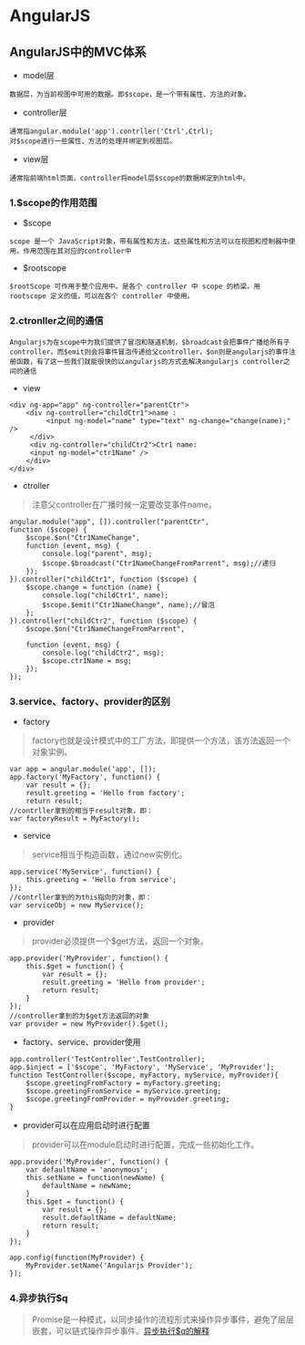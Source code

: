 # AngularJS

## AngularJS中的MVC体系

- model层


```
数据层，为当前视图中可用的数据。即$scope，是一个带有属性、方法的对象。
```
- controller层

```
通常指angular.module('app').contrller('Ctrl',Ctrl);
对$scope进行一些属性、方法的处理并绑定到视图层。
```
- view层

```
通常指前端html页面，controller将model层$scope的数据绑定到html中。
```

### 1.$scope的作用范围

- $scope

```
scope 是一个 JavaScript对象，带有属性和方法，这些属性和方法可以在视图和控制器中使用。作用范围在其对应的controller中
```
- $rootscope

```
$rootScope 可作用于整个应用中。是各个 controller 中 scope 的桥梁。用 rootscope 定义的值，可以在各个 controller 中使用。
```


### 2.ctronller之间的通信

```
Angularjs为在scope中为我们提供了冒泡和隧道机制，$broadcast会把事件广播给所有子controller，而$emit则会将事件冒泡传递给父controller，$on则是angularjs的事件注册函数，有了这一些我们就能很快的以angularjs的方式去解决angularjs controller之间的通信
```

- view

```
<div ng-app="app" ng-controller="parentCtr">
    <div ng-controller="childCtr1">name :
         <input ng-model="name" type="text" ng-change="change(name);" />
     </div>
     <div ng-controller="childCtr2">Ctr1 name:
     <input ng-model="ctr1Name" />
    </div>
</div>
```

- ctroller

> 注意父controller在广播时候一定要改变事件name。

```
angular.module("app", []).controller("parentCtr",
function ($scope) {
    $scope.$on("Ctr1NameChange",
    function (event, msg) {
        console.log("parent", msg);
        $scope.$broadcast("Ctr1NameChangeFromParrent", msg);//递归
    });
}).controller("childCtr1", function ($scope) {
    $scope.change = function (name) {
        console.log("childCtr1", name);
        $scope.$emit("Ctr1NameChange", name);//冒泡
    };
}).controller("childCtr2", function ($scope) {
    $scope.$on("Ctr1NameChangeFromParrent",
 
    function (event, msg) {
        console.log("childCtr2", msg);
        $scope.ctr1Name = msg;
    });
});
```

### 3.service、factory、provider的区别

- factory

> factory也就是设计模式中的工厂方法，即提供一个方法，该方法返回一个对象实例。

```
var app = angular.module('app', []);
app.factory('MyFactory', function() {
    var result = {};
    result.greeting = 'Hello from factory';
    return result;
//contrller拿到的相当于result对象，即：
var factoryResult = MyFactory();
```
- service

> service相当于构造函数，通过new实例化。

```
app.service('MyService', function() {
    this.greeting = 'Hello from service';
});
//contrller拿到的为this指向的对象，即：
var serviceObj = new MyService();
```
- provider

> provider必须提供一个$get方法，返回一个对象。

```
app.provider('MyProvider', function() {
    this.$get = function() {
        var result = {};
        result.greeting = 'Hello from provider';
        return result;
    }
});
//controller拿到的为$get方法返回的对象
var provider = new MyProvider().$get();
```
- factory、service、provider使用

```
app.controller('TestController',TestController);
app.$inject = ['$scope', 'MyFactory', 'MyService', 'MyProvider'];
function TestController($scope, myFactory, myService, myProvider){
    $scope.greetingFromFactory = myFactory.greeting;
    $scope.greetingFromService = myService.greeting;
    $scope.greetingFromProvider = myProvider.greeting;
}
```
- provider可以在应用启动时进行配置

> provider可以在module启动时进行配置，完成一些初始化工作。


```
app.provider('MyProvider', function() {
    var defaultName = 'anonymous';
    this.setName = function(newName) {
        defaultName = newName;
    }
    this.$get = function() {
        var result = {};
        result.defaultName = defaultName;
        return result;
    }
});

app.config(function(MyProvider) {
    MyProvider.setName('Angularjs Provider');
});
```
### 4.异步执行$q

> Promise是一种模式，以同步操作的流程形式来操作异步事件，避免了层层嵌套，可以链式操作异步事件。[异步执行$q的解释](https://www.cnblogs.com/ZengYunChun/p/6438330.html)